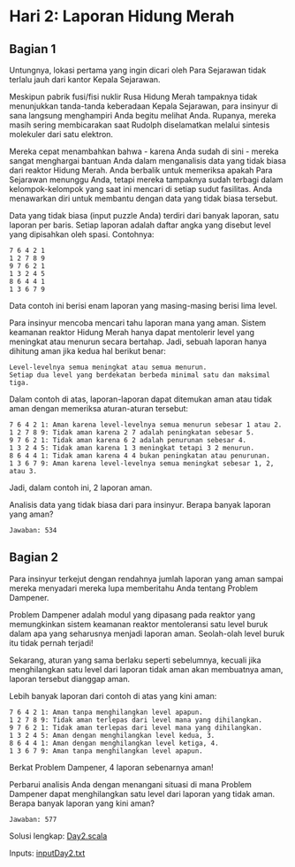 # Hari 2: Laporan Hidung Merah 

## Bagian 1
Untungnya, lokasi pertama yang ingin dicari oleh Para Sejarawan tidak terlalu jauh dari kantor Kepala Sejarawan.

Meskipun pabrik fusi/fisi nuklir Rusa Hidung Merah tampaknya tidak menunjukkan tanda-tanda keberadaan Kepala Sejarawan,
para insinyur di sana langsung menghampiri Anda begitu melihat Anda. Rupanya, mereka masih sering membicarakan saat
Rudolph diselamatkan melalui sintesis molekuler dari satu elektron.

Mereka cepat menambahkan bahwa - karena Anda sudah di sini - mereka sangat menghargai bantuan Anda dalam menganalisis
data yang tidak biasa dari reaktor Hidung Merah. Anda berbalik untuk memeriksa apakah Para Sejarawan menunggu Anda,
tetapi mereka tampaknya sudah terbagi dalam kelompok-kelompok yang saat ini mencari di setiap sudut fasilitas. Anda
menawarkan diri untuk membantu dengan data yang tidak biasa tersebut.

Data yang tidak biasa (input puzzle Anda) terdiri dari banyak laporan, satu laporan per baris. Setiap laporan adalah
daftar angka yang disebut level yang dipisahkan oleh spasi. Contohnya:

```
7 6 4 2 1
1 2 7 8 9
9 7 6 2 1
1 3 2 4 5
8 6 4 4 1
1 3 6 7 9
```
Data contoh ini berisi enam laporan yang masing-masing berisi lima level.

Para insinyur mencoba mencari tahu laporan mana yang aman. Sistem keamanan reaktor Hidung Merah hanya dapat mentolerir
level yang meningkat atau menurun secara bertahap. Jadi, sebuah laporan hanya dihitung aman jika kedua hal berikut
benar:
```
Level-levelnya semua meningkat atau semua menurun.
Setiap dua level yang berdekatan berbeda minimal satu dan maksimal tiga.
```
Dalam contoh di atas, laporan-laporan dapat ditemukan aman atau tidak aman dengan memeriksa aturan-aturan tersebut:
```
7 6 4 2 1: Aman karena level-levelnya semua menurun sebesar 1 atau 2.
1 2 7 8 9: Tidak aman karena 2 7 adalah peningkatan sebesar 5.
9 7 6 2 1: Tidak aman karena 6 2 adalah penurunan sebesar 4.
1 3 2 4 5: Tidak aman karena 1 3 meningkat tetapi 3 2 menurun.
8 6 4 4 1: Tidak aman karena 4 4 bukan peningkatan atau penurunan.
1 3 6 7 9: Aman karena level-levelnya semua meningkat sebesar 1, 2, atau 3.
```
Jadi, dalam contoh ini, 2 laporan aman.

Analisis data yang tidak biasa dari para insinyur. Berapa banyak laporan yang aman? 

`Jawaban: 534`
## Bagian 2

Para insinyur terkejut dengan rendahnya jumlah laporan yang aman sampai mereka menyadari mereka lupa memberitahu Anda
tentang Problem Dampener.

Problem Dampener adalah modul yang dipasang pada reaktor yang memungkinkan sistem keamanan reaktor mentoleransi satu
level buruk dalam apa yang seharusnya menjadi laporan aman. Seolah-olah level buruk itu tidak pernah terjadi!

Sekarang, aturan yang sama berlaku seperti sebelumnya, kecuali jika menghilangkan satu level dari laporan tidak aman
akan membuatnya aman, laporan tersebut dianggap aman.

Lebih banyak laporan dari contoh di atas yang kini aman:

    7 6 4 2 1: Aman tanpa menghilangkan level apapun.
    1 2 7 8 9: Tidak aman terlepas dari level mana yang dihilangkan.
    9 7 6 2 1: Tidak aman terlepas dari level mana yang dihilangkan.
    1 3 2 4 5: Aman dengan menghilangkan level kedua, 3.
    8 6 4 4 1: Aman dengan menghilangkan level ketiga, 4.
    1 3 6 7 9: Aman tanpa menghilangkan level apapun.

Berkat Problem Dampener, 4 laporan sebenarnya aman!

Perbarui analisis Anda dengan menangani situasi di mana Problem Dampener dapat menghilangkan satu level dari laporan
yang tidak aman. Berapa banyak laporan yang kini aman?

`Jawaban: 577`

Solusi lengkap: [Day2.scala](../src/main/scala/Day2.scala)

Inputs: [inputDay2.txt](../input/inputDay2.txt)